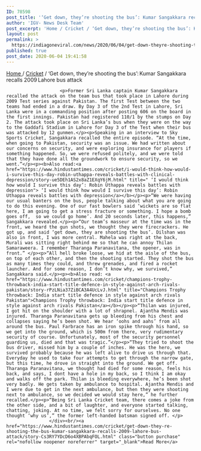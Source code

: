 ```yaml
---
ID: 78598
post_title: '‘Get down, they’re shooting the bus’: Kumar Sangakkara recalls 2009 Lahore bus attack'
author: 'IGV- News Desk Team'
post_excerpt: 'Home / Cricket / ‘Get down, they’re shooting the bus’: Kumar Sangakkara recalls 2009 Lahore bus attack Former Sri Lanka captain Kumar Sangakkara recalled the attack on the team bus that took place in Lahore during 2009 Test series against Pakistan. The first Test between the two teams had ended in a draw. By Day 3 of the&hellip;'
layout: post
permalink: >
  https://indiagoneviral.com/news/2020/06/04/get-down-theyre-shooting-the-bus-kumar-sangakkara-recalls-2009-lahore-bus-attack/78598/india-gone-viral/
published: true
post_date: 2020-06-04 19:41:58
---
```

<p><a href="https://www.hindustantimes.com/" title="Home">Home </a> / <a href="http://www.hindustantimes.com/cricket/" title="Cricket">Cricket</a> / <span>‘Get down, they’re shooting the bus’: Kumar Sangakkara recalls 2009 Lahore bus attack</span>
			</p><div>
						
						<p>Former Sri Lanka captain Kumar Sangakkara recalled the attack on the team bus that took place in Lahore during 2009 Test series against Pakistan. The first Test between the two teams had ended in a draw. By Day 3 of the 2nd Test in Lahore, Sri Lanka were in a commanding position after posting 606 on the board in the first innings. Pakistan had registered 110/1 by the stumps on Day 2. The attack took place on Sri Lanka’s bus when they were on the way to the Gaddafi Stadium in Lahore for Day 3 of the Test when their bus was attacked by 12 gunmen.</p><p>Speaking in an interview to Sky Sports Cricket, Sangakkara recalled the entire episode. “At the time, when going to Pakistan, security was an issue. We had written about our concerns on security, and were exploring insurance for players if something happened. So, we were refused politely, and we were told that they have done all the groundwork to ensure security, so we went.”</p><p><b>Also read:<a href="https://www.hindustantimes.com/cricket/i-would-think-how-would-i-survive-this-day-robin-uthappa-reveals-battles-with-clinical-depression/story-ue5DEh1AS2x8aZ1EXqY6jM.html" title=" ‘I would think how would I survive this day’: Robin Uthappa reveals battles with depression"> ‘I would think how would I survive this day’: Robin Uthappa reveals battles with depression</a></b></p><p>“We were having our usual banters on the bus, people talking about what you are going to do this evening. One of our fast bowlers said ‘wickets are so flat here, I am going to get a stress fracture or something. I hope a bomb goes off,  so we could go home’. And 20 seconds later, this happens,” Sangakkara revealed.</p><p>“Our team’s masseur at the time was in the front, we heard the gun shots, we thought they were firecrackers. He got up, and said ‘get down, they are shooting the bus’. Dilshan was also in front, I was more central. Mahela was right at the back, Murali was sitting right behind me so that he can annoy Thilan Samaraweera. I remember Tharanga Paranavitana, the opener, was in front.” </p><p>“All hell broke loose, we hid at the aisle of the bus, on top of each other, and then the shooting started. They shot the bus as many times they could, and threw grenades, and fired a rocket launcher. And for some reason, I don’t know why, we survived,” Sangakkara said.</p><p><b>Also read: <a href="https://www.hindustantimes.com/cricket/champions-trophy-throwback-india-start-title-defence-in-style-against-arch-rivals-pakistan/story-rPzLNia37ZiBCA3A4UcLvJ.html" title="Champions Trophy throwback: India start title defence in style against arch rivals Pakistan">Champions Trophy throwback: India start title defence in style against arch rivals Pakistan</a></b></p><p>“Thilan was injured, I got hit on the shoulder with a lot of shrapnel. Ajantha Mendis was injured. Tharanga Paranavitana gets up bleeding from his chest and collapses saying he’s been shot. We hear ‘oohs and aahs’ from all around the bus. Paul Farbrace has an iron spike through his hand, so we get into the ground, which is 500m from there, very rudimentary security of course. Unfortunately, most of the security personnel guarding us, died and that was tragic.”</p><p>“They tried to shoot the bus driver, missed him by a couple of inches. He was the hero, we survived probably because he was left alive to drive us through that. Everyday he used to take four attempts to get through the narrow gate, but this time, he drove in straight into the ground. We get off. Tharanga Paranavitana, we thought had died for some reason, feels his back, and says, I dont have a hole in my back, so I think I am okay and walks off the park. Thilan is bleeding everywhere, he’s been shot very badly. He gets taken by ambulance to hospital. Ajantha Mendis and I were due to get in the next ambulance, but then they were shooting next to ambulance, so we decided we would stay here,” he further recalled.</p><p>“Being Sri Lanka Cricket team, there comes a joke from the other side, and a bit of laughter, and everyone started talking, chatting, joking. At no time, we felt sorry for ourselves. No one thought ‘why us’,” the former left-handed batsman signed off. </p>
					</div><br/><a href="https://www.hindustantimes.com/cricket/get-down-they-re-shooting-the-bus-kumar-sangakkara-recalls-2009-lahore-bus-attack/story-Cs3RY7YDcD6o4XBPAbqFOL.html" class="button purchase" rel="nofollow noopener noreferrer" target="_blank">Read More</a>